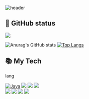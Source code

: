 ![header](https://capsule-render.vercel.app/api?type=Waving&color=auto&height=300&section=header&text=Hi%20I'm%20SeungHo&fontSize=90&)
  
## :book: GitHub status
  
<div>
<a href="https://hits.seeyoufarm.com"><img src="https://hits.seeyoufarm.com/api/count/incr/badge.svg?url=https%3A%2F%2Fgithub.com%2Fsangwoo1201&count_bg=%2379C83D&title_bg=%23555555&icon=github.svg&icon_color=%23E7E7E7&title=today+%2F+total&edge_flat=false"/></a>
</div>

<div>
  
![Anurag's GitHub stats](https://github-readme-stats.vercel.app/api?username=angelbaek&show_icons=true&theme=vue)
[![Top Langs](https://github-readme-stats.vercel.app/api/top-langs/?username=angelbaek&layout=compact)](https://github.com/angelbaek/github-readme-stats)
  
</div>

## 📚 My Tech
<div>    
  <div>
     <p>lang</p>
  <a href="https://github.com/search?q=user%3ADenverCoder1+language%3Ajava"><img alt="Java" src="https://custom-icon-badges.demolab.com/badge/Java-007396.svg?logo=java&logoColor=white"></a>
    <img src="https://img.shields.io/badge/HTML5-E34F26?style=flat&logo=HTML5&logoColor=white">
    <img src="https://img.shields.io/badge/CSS3-1572B6?style=flat&logo=CSS3&logoColor=white">
    <img src="https://img.shields.io/badge/JavaScript-F7DF1E?style=flat&logo=JavaScript&logoColor=white"><br>
    </div> 
  
  
  
  <img src="https://img.shields.io/badge/Spring Boot-6DB33F?style=flat&logo=Spring%20Boot&logoColor=white">  
  <img src="https://img.shields.io/badge/MySQL-4479A1?style=flat&logo=MySQL&logoColor=white">
  <img src="https://img.shields.io/badge/VS Code-007ACC?style=flat&logo=VisualStudioCode&logoColor=white">
  <img src="https://img.shields.io/badge/EclipseIDE-2C2255?style=flat&logo=EclipseIDE&logoColor=white">
</div>



<!--
**angelbaek/angelbaek** is a ✨ _special_ ✨ repository because its `README.md` (this file) appears on your GitHub profile.

Here are some ideas to get you started:

- 🔭 I’m currently working on ...
- 🌱 I’m currently learning ...
- 👯 I’m looking to collaborate on ...
- 🤔 I’m looking for help with ...
- 💬 Ask me about ...
- 📫 How to reach me: ...
- 😄 Pronouns: ...
- ⚡ Fun fact: ...
-->
